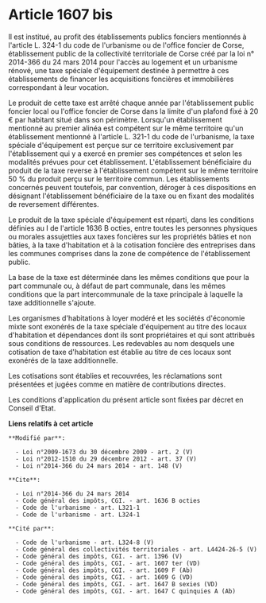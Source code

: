 # Article 1607 bis

Il est institué, au profit des établissements publics fonciers mentionnés à l'article L. 324-1 du code de l'urbanisme ou de
l'office foncier de Corse, établissement public de la collectivité territoriale de Corse créé par la loi n° 2014-366 du 24
mars 2014 pour l'accès au logement et un urbanisme rénové, une taxe spéciale d'équipement destinée à permettre à ces
établissements de financer les acquisitions foncières et immobilières correspondant à leur vocation. 

Le produit de cette taxe est arrêté chaque année par l'établissement public foncier local ou l'office foncier de Corse dans
la limite d'un plafond fixé à 20 € par habitant situé dans son périmètre. Lorsqu'un établissement mentionné au premier alinéa
est compétent sur le même territoire qu'un établissement mentionné à l'article L. 321-1 du code de l'urbanisme, la taxe
spéciale d'équipement est perçue sur ce territoire exclusivement par l'établissement qui y a exercé en premier ses
compétences et selon les modalités prévues pour cet établissement. L'établissement bénéficiaire du produit de la taxe reverse
à l'établissement compétent sur le même territoire 50 % du produit perçu sur le territoire commun. Les établissements
concernés peuvent toutefois, par convention, déroger à ces dispositions en désignant l'établissement bénéficiaire de la taxe
ou en fixant des modalités de reversement différentes. 

Le produit de la taxe spéciale d'équipement est réparti, dans les conditions définies au I de l'article 1636 B octies, entre
toutes les personnes physiques ou morales assujetties aux taxes foncières sur les propriétés bâties et non bâties, à la taxe
d'habitation et à la cotisation foncière des entreprises dans les communes comprises dans la zone de compétence de
l'établissement public. 

La base de la taxe est déterminée dans les mêmes conditions que pour la part communale ou, à défaut de part communale, dans
les mêmes conditions que la part intercommunale de la taxe principale à laquelle la taxe additionnelle s'ajoute. 

Les organismes d'habitations à loyer modéré et les sociétés d'économie mixte sont exonérés de la taxe spéciale d'équipement
au titre des locaux d'habitation et dépendances dont ils sont propriétaires et qui sont attribués sous conditions de
ressources. Les redevables au nom desquels une cotisation de taxe d'habitation est établie au titre de ces locaux sont
exonérés de la taxe additionnelle. 

Les cotisations sont établies et recouvrées, les réclamations sont présentées et jugées comme en matière de contributions
directes. 

Les conditions d'application du présent article sont fixées par décret en Conseil d'Etat.

**Liens relatifs à cet article**

	**Modifié par**:

	  - Loi n°2009-1673 du 30 décembre 2009 - art. 2 (V)
	  - Loi n°2012-1510 du 29 décembre 2012 - art. 37 (V)
	  - Loi n°2014-366 du 24 mars 2014 - art. 148 (V)

	**Cite**:

	  - Loi n°2014-366 du 24 mars 2014
	  - Code général des impôts, CGI. - art. 1636 B octies
	  - Code de l'urbanisme - art. L321-1
	  - Code de l'urbanisme - art. L324-1

	**Cité par**:

	  - Code de l'urbanisme - art. L324-8 (V)
	  - Code général des collectivités territoriales - art. L4424-26-5 (V)
	  - Code général des impôts, CGI. - art. 1396 (V)
	  - Code général des impôts, CGI. - art. 1607 ter (VD)
	  - Code général des impôts, CGI. - art. 1609 F (Ab)
	  - Code général des impôts, CGI. - art. 1609 G (VD)
	  - Code général des impôts, CGI. - art. 1647 B sexies (VD)
	  - Code général des impôts, CGI. - art. 1647 C quinquies A (Ab)

